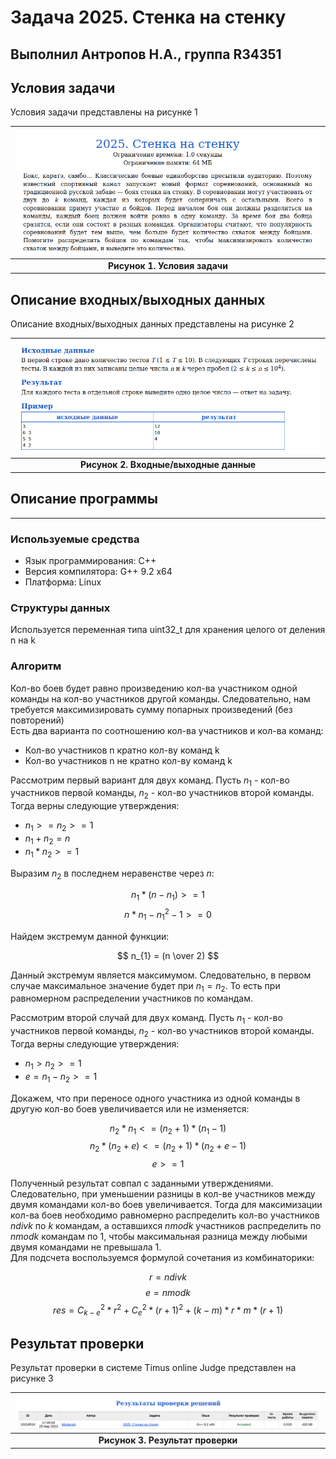 # Задача 2025. Стенка на стенку
Выполнил Антропов Н.А., группа R34351
---
## Условия задачи

Условия задачи представлены на рисунке 1

| ![Условия задачи](./img/Task.png) |
|:--:|
| <b>Рисунок 1. Условия задачи</b> |

## Описание входных/выходных данных

Описание входных/выходных данных представлены на рисунке 2

| ![Входные и выходные данные](./img/InputOutput.png) |
|:--:|
| <b>Рисунок 2. Входные/выходные данные</b> |

## Описание программы
---
### Используемые средства

* Язык программирования: C++
* Версия компилятора: G++ 9.2 x64
* Платформа: Linux

### Структуры данных

Используется переменная типа uint32_t для хранения целого от деления n на k

### Алгоритм

Кол-во боев будет равно произведению кол-ва участником одной команды на кол-во участников другой команды. Следовательно, нам требуется максимизировать сумму попарных произведений (без повторений)<br>
Есть два варианта по соотношению кол-ва участников и кол-ва команд:
* Кол-во участников n кратно кол-ву команд k
* Кол-во участников n не кратно кол-ву команд k

Рассмотрим первый вариант для двух команд. Пусть $n_{1}$ - кол-во участников первой команды, $n_{2}$ - кол-во участников второй команды. Тогда верны следующие утверждения:
* $n_{1} >= n_{2} >= 1$
* $n_{1} + n_{2} = n$
* $n_{1}*n_{2} >= 1$

Выразим $n_{2}$ в последнем неравенстве через $n$:

$$ n_{1}*(n - n_{1}) >= 1 $$
$$ n*n_{1} - n_{1}^2 - 1 >= 0 $$

Найдем экстремум данной функции:

$$ n_{1} = (n \over 2) $$

Данный экстремум является максимумом. Следовательно, в первом случае максимальное значение будет при $n_{1} = n_{2}$. То есть при равномерном распределении участников по командам.<br>

Рассмотрим второй случай для двух команд. Пусть $n_{1}$ - кол-во участников первой команды, $n_{2}$ - кол-во участников второй команды. Тогда верны следующие утверждения:
* $n_{1} > n_{2} >= 1$
* $e = n_{1} - n_{2} >= 1$

Докажем, что при переносе одного участника из одной команды в другую кол-во боев увеличивается или не изменяется:

$$ n_{2}*n_{1} <= (n_{2}+1)*(n_{1}-1) $$
$$ n_{2}*(n_{2} + e) <= (n_{2}+1)*(n_{2} + e -1) $$
$$ e >= 1 $$

Полученный результат совпал с заданными утверждениями. Следовательно, при уменьшении разницы в кол-ве участников между двумя командами кол-во боев увеличивается. Тогда для максимизации кол-ва боев необходимо равномерно распределить кол-во участников $n div k$ по $k$ командам, а оставшихся $n mod k$ участников распределить по $n mod k$ командам по 1, чтобы максимальная разница между любыми двумя командами не превышала 1.<br>
Для подсчета воспользуемся формулой сочетания из комбинаторики:

$$ r = n div k $$
$$ e = n mod k $$
$$ res = C_{k-e}^2*r^2 + C_{e}^2*(r+1)^2 + (k-m)*r*m*(r+1) $$

## Результат проверки

Результат проверки в системе Timus online Judge представлен на рисунке 3

| ![Результат проверки](./img/Result.png) |
|:--:|
| <b>Рисунок 3. Результат проверки</b> |
